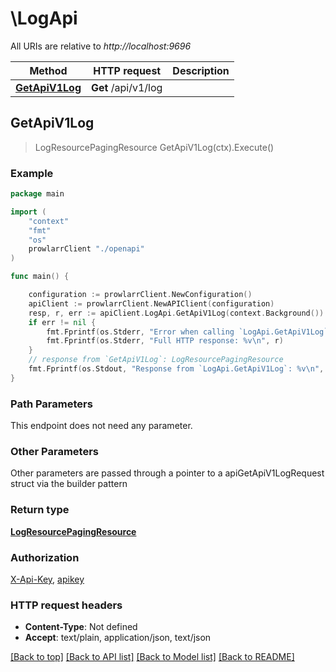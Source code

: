 # \LogApi

All URIs are relative to *http://localhost:9696*

Method | HTTP request | Description
------------- | ------------- | -------------
[**GetApiV1Log**](LogApi.md#GetApiV1Log) | **Get** /api/v1/log | 



## GetApiV1Log

> LogResourcePagingResource GetApiV1Log(ctx).Execute()



### Example

```go
package main

import (
    "context"
    "fmt"
    "os"
    prowlarrClient "./openapi"
)

func main() {

    configuration := prowlarrClient.NewConfiguration()
    apiClient := prowlarrClient.NewAPIClient(configuration)
    resp, r, err := apiClient.LogApi.GetApiV1Log(context.Background()).Execute()
    if err != nil {
        fmt.Fprintf(os.Stderr, "Error when calling `LogApi.GetApiV1Log``: %v\n", err)
        fmt.Fprintf(os.Stderr, "Full HTTP response: %v\n", r)
    }
    // response from `GetApiV1Log`: LogResourcePagingResource
    fmt.Fprintf(os.Stdout, "Response from `LogApi.GetApiV1Log`: %v\n", resp)
}
```

### Path Parameters

This endpoint does not need any parameter.

### Other Parameters

Other parameters are passed through a pointer to a apiGetApiV1LogRequest struct via the builder pattern


### Return type

[**LogResourcePagingResource**](LogResourcePagingResource.md)

### Authorization

[X-Api-Key](../README.md#X-Api-Key), [apikey](../README.md#apikey)

### HTTP request headers

- **Content-Type**: Not defined
- **Accept**: text/plain, application/json, text/json

[[Back to top]](#) [[Back to API list]](../README.md#documentation-for-api-endpoints)
[[Back to Model list]](../README.md#documentation-for-models)
[[Back to README]](../README.md)

